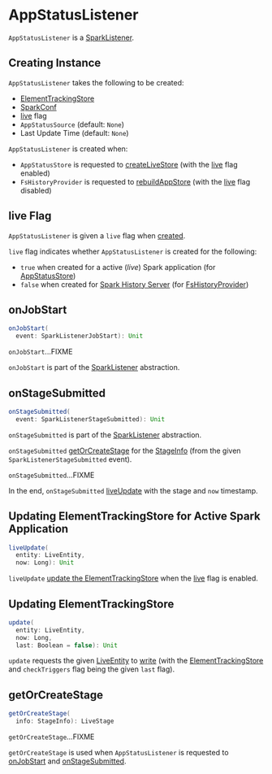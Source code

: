 # AppStatusListener

`AppStatusListener` is a [SparkListener](SparkListener.md).

## Creating Instance

`AppStatusListener` takes the following to be created:

* <span id="kvstore"> [ElementTrackingStore](core/ElementTrackingStore.md)
* <span id="conf"> [SparkConf](SparkConf.md)
* [live](#live) flag
* <span id="appStatusSource"> `AppStatusSource` (default: `None`)
* <span id="lastUpdateTime"> Last Update Time (default: `None`)

`AppStatusListener` is created when:

* `AppStatusStore` is requested to [createLiveStore](core/AppStatusStore.md#createLiveStore) (with the [live](#live) flag enabled)
* `FsHistoryProvider` is requested to [rebuildAppStore](history-server/FsHistoryProvider.md#rebuildAppStore) (with the [live](#live) flag disabled)

## <span id="live"> live Flag

`AppStatusListener` is given a `live` flag when [created](#creating-instance).

`live` flag indicates whether `AppStatusListener` is created for the following:

* `true` when created for a active (_live_) Spark application (for [AppStatusStore](core/AppStatusStore.md))
* `false` when created for [Spark History Server](history-server/index.md) (for [FsHistoryProvider](history-server/FsHistoryProvider.md))

## <span id="onJobStart"> onJobStart

```scala
onJobStart(
  event: SparkListenerJobStart): Unit
```

`onJobStart`...FIXME

`onJobStart` is part of the [SparkListener](SparkListener.md#onJobStart) abstraction.

## <span id="onStageSubmitted"> onStageSubmitted

```scala
onStageSubmitted(
  event: SparkListenerStageSubmitted): Unit
```

`onStageSubmitted` is part of the [SparkListener](SparkListener.md#onStageSubmitted) abstraction.

`onStageSubmitted` [getOrCreateStage](#getOrCreateStage) for the [StageInfo](scheduler/StageInfo.md) (from the given `SparkListenerStageSubmitted` event).

`onStageSubmitted`...FIXME

In the end, `onStageSubmitted` [liveUpdate](#liveUpdate) with the stage and `now` timestamp.

## <span id="liveUpdate"> Updating ElementTrackingStore for Active Spark Application

```scala
liveUpdate(
  entity: LiveEntity,
  now: Long): Unit
```

`liveUpdate` [update the ElementTrackingStore](#update) when the [live](#live) flag is enabled.

## <span id="update"> Updating ElementTrackingStore

```scala
update(
  entity: LiveEntity,
  now: Long,
  last: Boolean = false): Unit
```

`update` requests the given [LiveEntity](webui/LiveEntity.md) to [write](webui/LiveEntity.md#write) (with the [ElementTrackingStore](#kvstore) and `checkTriggers` flag being the given `last` flag).

## <span id="getOrCreateStage"> getOrCreateStage

```scala
getOrCreateStage(
  info: StageInfo): LiveStage
```

`getOrCreateStage`...FIXME

`getOrCreateStage` is used when `AppStatusListener` is requested to [onJobStart](#onJobStart) and [onStageSubmitted](#onStageSubmitted).
